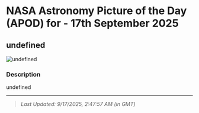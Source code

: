
# NASA Astronomy Picture of the Day (APOD) for - 17th September 2025
## undefined

![undefined](undefined)

### Description
undefined

---
> _Last Updated: 9/17/2025, 2:47:57 AM (in GMT)_
